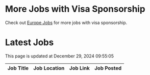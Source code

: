 # More Jobs with Visa Sponsorship

Check out [Europe Jobs](https://github.com/sureshparimi/europejobs#latest-jobs) for more jobs with visa sponsorship.

# Latest Jobs

This page is updated at December 29, 2024 09:55:05

| Job Title | Job Location | Job Link | Job Posted |
| --- | --- | --- | --- |
